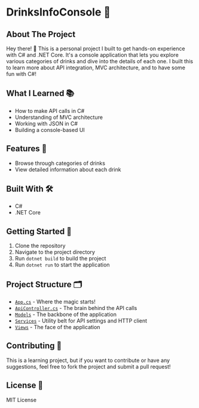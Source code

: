 # DrinksInfoConsole 🍹

## About The Project

Hey there! 👋 This is a personal project I built to get hands-on experience with C# and .NET Core. It's a console application that lets you explore various categories of drinks and dive into the details of each one. I built this to learn more about API integration, MVC architecture, and to have some fun with C#!

## What I Learned 📚

- How to make API calls in C#
- Understanding of MVC architecture
- Working with JSON in C#
- Building a console-based UI

## Features 🌟

- Browse through categories of drinks
- View detailed information about each drink

## Built With 🛠️

- C#
- .NET Core

## Getting Started 🚀

1. Clone the repository
2. Navigate to the project directory
3. Run `dotnet build` to build the project
4. Run `dotnet run` to start the application

## Project Structure 🗂️

- [`App.cs`](https://github.com/johncraigcastillo/DrinksInfoConsole/blob/master/DrinksInfoConsole/App.cs) - Where the magic starts!
- [`ApiController.cs`](https://github.com/johncraigcastillo/DrinksInfoConsole/blob/master/DrinksInfoConsole/Controllers/ApiController.cs) - The brain behind the API calls
- [`Models`](https://github.com/johncraigcastillo/DrinksInfoConsole/tree/master/DrinksInfoConsole/Models) - The backbone of the application
- [`Services`](https://github.com/johncraigcastillo/DrinksInfoConsole/tree/master/DrinksInfoConsole/Services) - Utility belt for API settings and HTTP client
- [`Views`](https://github.com/johncraigcastillo/DrinksInfoConsole/tree/master/DrinksInfoConsole/Views) - The face of the application

## Contributing 🤝

This is a learning project, but if you want to contribute or have any suggestions, feel free to fork the project and submit a pull request!

## License 📝

MIT License
